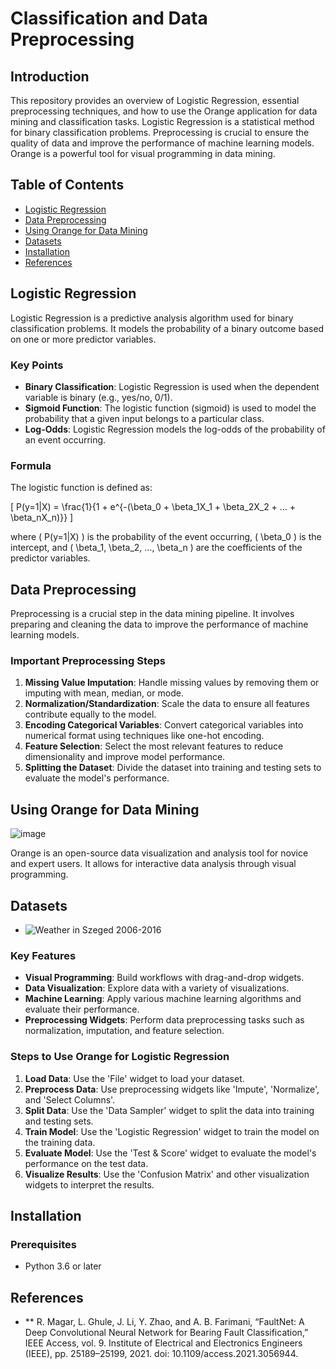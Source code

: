 # Classification and Data Preprocessing

## Introduction

This repository provides an overview of Logistic Regression, essential preprocessing techniques, and how to use the Orange application for data mining and classification tasks. Logistic Regression is a statistical method for binary classification problems. Preprocessing is crucial to ensure the quality of data and improve the performance of machine learning models. Orange is a powerful tool for visual programming in data mining.

## Table of Contents

- [Logistic Regression](#logistic-regression)
- [Data Preprocessing](#data-preprocessing)
- [Using Orange for Data Mining](#using-orange-for-data-mining)
- [Datasets](#datasets)
- [Installation](#installation)
- [References](#references)

## Logistic Regression

Logistic Regression is a predictive analysis algorithm used for binary classification problems. It models the probability of a binary outcome based on one or more predictor variables.

### Key Points

- **Binary Classification**: Logistic Regression is used when the dependent variable is binary (e.g., yes/no, 0/1).
- **Sigmoid Function**: The logistic function (sigmoid) is used to model the probability that a given input belongs to a particular class.
- **Log-Odds**: Logistic Regression models the log-odds of the probability of an event occurring.

### Formula

The logistic function is defined as:

\[ P(y=1|X) = \frac{1}{1 + e^{-(\beta_0 + \beta_1X_1 + \beta_2X_2 + ... + \beta_nX_n)}} \]

where \( P(y=1|X) \) is the probability of the event occurring, \( \beta_0 \) is the intercept, and \( \beta_1, \beta_2, ..., \beta_n \) are the coefficients of the predictor variables.

## Data Preprocessing

Preprocessing is a crucial step in the data mining pipeline. It involves preparing and cleaning the data to improve the performance of machine learning models.

### Important Preprocessing Steps

1. **Missing Value Imputation**: Handle missing values by removing them or imputing with mean, median, or mode.
2. **Normalization/Standardization**: Scale the data to ensure all features contribute equally to the model.
3. **Encoding Categorical Variables**: Convert categorical variables into numerical format using techniques like one-hot encoding.
4. **Feature Selection**: Select the most relevant features to reduce dimensionality and improve model performance.
5. **Splitting the Dataset**: Divide the dataset into training and testing sets to evaluate the model's performance.

## Using Orange for Data Mining
![image](https://github.com/user-attachments/assets/73dda0f2-8a5f-4d2a-ac50-16e1e6dfa444)

Orange is an open-source data visualization and analysis tool for novice and expert users. It allows for interactive data analysis through visual programming.

## Datasets
- ![Weather in Szeged 2006-2016]([https://github.com/user-attachments/assets/73dda0f2-8a5f-4d2a-ac50-16e1e6dfa444](https://www.kaggle.com/datasets/budincsevity/szeged-weather/data))
### Key Features

- **Visual Programming**: Build workflows with drag-and-drop widgets.
- **Data Visualization**: Explore data with a variety of visualizations.
- **Machine Learning**: Apply various machine learning algorithms and evaluate their performance.
- **Preprocessing Widgets**: Perform data preprocessing tasks such as normalization, imputation, and feature selection.

### Steps to Use Orange for Logistic Regression

1. **Load Data**: Use the 'File' widget to load your dataset.
2. **Preprocess Data**: Use preprocessing widgets like 'Impute', 'Normalize', and 'Select Columns'.
3. **Split Data**: Use the 'Data Sampler' widget to split the data into training and testing sets.
4. **Train Model**: Use the 'Logistic Regression' widget to train the model on the training data.
5. **Evaluate Model**: Use the 'Test & Score' widget to evaluate the model's performance on the test data.
6. **Visualize Results**: Use the 'Confusion Matrix' and other visualization widgets to interpret the results.

## Installation

### Prerequisites
- Python 3.6 or later

## References

- ** R. Magar, L. Ghule, J. Li, Y. Zhao, and A. B. Farimani, “FaultNet: A Deep Convolutional Neural
Network for Bearing Fault Classification,” IEEE Access, vol. 9. Institute of Electrical and Electronics
Engineers (IEEE), pp. 25189–25199, 2021. doi: 10.1109/access.2021.3056944.



